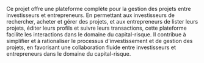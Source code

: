 Ce projet offre une plateforme complète pour la gestion des projets entre investisseurs et entrepreneurs. En permettant aux investisseurs de rechercher, acheter et gérer des projets, et aux entrepreneurs de lister leurs projets, éditer leurs profils et suivre leurs transactions, cette plateforme
facilite les interactions dans le domaine du capital-risque. Il contribue à simplifier et à rationaliser le processus d'investissement et de gestion des projets, en favorisant une collaboration fluide entre investisseurs et entrepreneurs dans le domaine du capital-risque.
